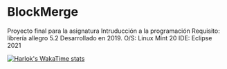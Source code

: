 # BlockMerge
Proyecto final para la asignatura Intruducción a la programación
Requisito: librería allegro 5.2
Desarrollado en 2019.
O/S: Linux Mint 20
IDE: Eclipse 2021

[![Harlok's WakaTime stats](https://github-readme-stats.vercel.app/api?username=vvaldesc)](https://github.com/anuraghazra/github-readme-stats)
